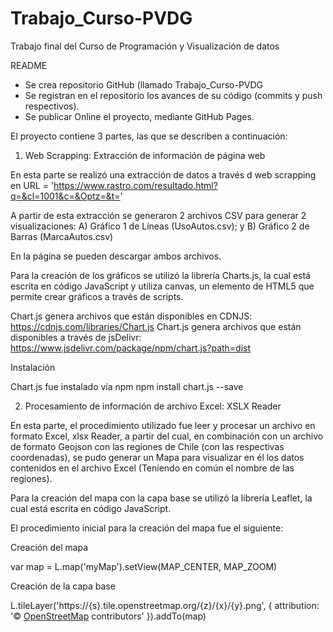 # Trabajo_Curso-PVDG
Trabajo final del Curso de Programación y Visualización de datos

README

- Se crea repositorio GitHub (llamado Trabajo_Curso-PVDG
- Se registran en el repositorio los avances de su código (commits y push respectivos).
-  Se publicar Online el proyecto, mediante GitHub Pages.

El proyecto contiene 3 partes, las que se describen a continuación:

1. Web Scrapping: Extracción de información de página web

En esta parte se realizó una extracción de datos a través d web scrapping en 
URL = 'https://www.rastro.com/resultado.html?q=&cl=1001&c=&Optz=&t='

A partir de esta extracción se generaron 2 archivos CSV para generar 2 visualizaciones: 
A)	Gráfico 1 de Líneas (UsoAutos.csv); y 
B)	Gráfico 2 de Barras (MarcaAutos.csv)

En la página se pueden descargar ambos archivos.

Para la creación de los gráficos se utilizó la librería Charts.js, la cual está escrita en código JavaScript y utiliza canvas, un elemento de HTML5 que permite crear gráficos a través de scripts.

Chart.js genera archivos que están disponibles en CDNJS:
https://cdnjs.com/libraries/Chart.js
Chart.js genera archivos que están disponibles a través de jsDelivr:
https://www.jsdelivr.com/package/npm/chart.js?path=dist

Instalación

Chart.js fue instalado vía npm 
npm install chart.js --save


2. Procesamiento de información de archivo Excel: XSLX Reader

En esta parte, el procedimiento utilizado fue leer y procesar un archivo en formato Excel, xlsx Reader, a partir del cual, en combinación con un archivo de formato Geojson con las regiones de Chile (con las respectivas coordenadas), se pudo generar un Mapa para visualizar en él los datos contenidos en el archivo Excel (Teniendo en común el nombre de las regiones). 

Para la creación del mapa con la capa base se utilizó la librería Leaflet, la cual está escrita en código JavaScript.

El procedimiento inicial para la creación del mapa fue el siguiente:

Creación del mapa

var map = L.map('myMap').setView(MAP_CENTER, MAP_ZOOM)

Creación de la capa base

L.tileLayer('https://{s}.tile.openstreetmap.org/{z}/{x}/{y}.png', {
  attribution: '&copy; <a href="https://www.openstreetmap.org/copyright">OpenStreetMap</a> contributors'
}).addTo(map)



